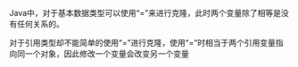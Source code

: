 Java中，对于基本数据类型可以使用“=”来进行克隆，此时两个变量除了相等是没有任何关系的。

对于引用类型却不能简单的使用“=”进行克隆，使用“=”时相当于两个引用变量指向同一个对象，因此修改一个变量会改变另一个变量